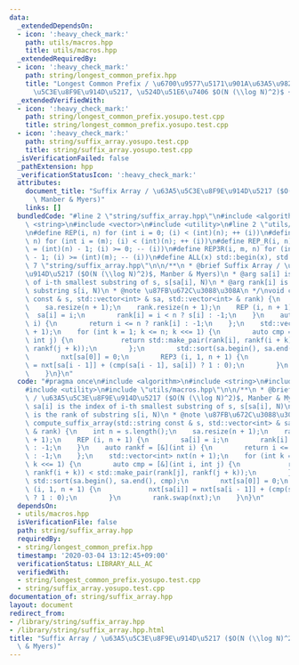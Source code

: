 ```yaml
---
data:
  _extendedDependsOn:
  - icon: ':heavy_check_mark:'
    path: utils/macros.hpp
    title: utils/macros.hpp
  _extendedRequiredBy:
  - icon: ':heavy_check_mark:'
    path: string/longest_common_prefix.hpp
    title: "Longest Common Prefix / \u6700\u9577\u5171\u901A\u63A5\u982D\u8F9E (\u63A5\
      \u5C3E\u8F9E\u914D\u5217, \u524D\u51E6\u7406 $O(N (\\log N)^2)$ + $O(1)$)"
  _extendedVerifiedWith:
  - icon: ':heavy_check_mark:'
    path: string/longest_common_prefix.yosupo.test.cpp
    title: string/longest_common_prefix.yosupo.test.cpp
  - icon: ':heavy_check_mark:'
    path: string/suffix_array.yosupo.test.cpp
    title: string/suffix_array.yosupo.test.cpp
  _isVerificationFailed: false
  _pathExtension: hpp
  _verificationStatusIcon: ':heavy_check_mark:'
  attributes:
    document_title: "Suffix Array / \u63A5\u5C3E\u8F9E\u914D\u5217 ($O(N (\\log N)^2)$,\
      \ Manber & Myers)"
    links: []
  bundledCode: "#line 2 \"string/suffix_array.hpp\"\n#include <algorithm>\n#include\
    \ <string>\n#include <vector>\n#include <utility>\n#line 2 \"utils/macros.hpp\"\
    \n#define REP(i, n) for (int i = 0; (i) < (int)(n); ++ (i))\n#define REP3(i, m,\
    \ n) for (int i = (m); (i) < (int)(n); ++ (i))\n#define REP_R(i, n) for (int i\
    \ = (int)(n) - 1; (i) >= 0; -- (i))\n#define REP3R(i, m, n) for (int i = (int)(n)\
    \ - 1; (i) >= (int)(m); -- (i))\n#define ALL(x) std::begin(x), std::end(x)\n#line\
    \ 7 \"string/suffix_array.hpp\"\n\n/**\n * @brief Suffix Array / \u63A5\u5C3E\u8F9E\
    \u914D\u5217 ($O(N (\\log N)^2)$, Manber & Myers)\n * @arg sa[i] is the index\
    \ of i-th smallest substring of s, s[sa[i], N)\n * @arg rank[i] is the rank of\
    \ substring s[i, N)\n * @note \u87FB\u672C\u3088\u308A\n */\nvoid compute_suffix_array(std::string\
    \ const & s, std::vector<int> & sa, std::vector<int> & rank) {\n    int n = s.length();\n\
    \    sa.resize(n + 1);\n    rank.resize(n + 1);\n    REP (i, n + 1) {\n      \
    \  sa[i] = i;\n        rank[i] = i < n ? s[i] : -1;\n    }\n    auto rankf = [&](int\
    \ i) {\n        return i <= n ? rank[i] : -1;\n    };\n    std::vector<int> nxt(n\
    \ + 1);\n    for (int k = 1; k <= n; k <<= 1) {\n        auto cmp = [&](int i,\
    \ int j) {\n            return std::make_pair(rank[i], rankf(i + k)) < std::make_pair(rank[j],\
    \ rankf(j + k));\n        };\n        std::sort(sa.begin(), sa.end(), cmp);\n\
    \        nxt[sa[0]] = 0;\n        REP3 (i, 1, n + 1) {\n            nxt[sa[i]]\
    \ = nxt[sa[i - 1]] + (cmp(sa[i - 1], sa[i]) ? 1 : 0);\n        }\n        rank.swap(nxt);\n\
    \    }\n}\n"
  code: "#pragma once\n#include <algorithm>\n#include <string>\n#include <vector>\n\
    #include <utility>\n#include \"utils/macros.hpp\"\n\n/**\n * @brief Suffix Array\
    \ / \u63A5\u5C3E\u8F9E\u914D\u5217 ($O(N (\\log N)^2)$, Manber & Myers)\n * @arg\
    \ sa[i] is the index of i-th smallest substring of s, s[sa[i], N)\n * @arg rank[i]\
    \ is the rank of substring s[i, N)\n * @note \u87FB\u672C\u3088\u308A\n */\nvoid\
    \ compute_suffix_array(std::string const & s, std::vector<int> & sa, std::vector<int>\
    \ & rank) {\n    int n = s.length();\n    sa.resize(n + 1);\n    rank.resize(n\
    \ + 1);\n    REP (i, n + 1) {\n        sa[i] = i;\n        rank[i] = i < n ? s[i]\
    \ : -1;\n    }\n    auto rankf = [&](int i) {\n        return i <= n ? rank[i]\
    \ : -1;\n    };\n    std::vector<int> nxt(n + 1);\n    for (int k = 1; k <= n;\
    \ k <<= 1) {\n        auto cmp = [&](int i, int j) {\n            return std::make_pair(rank[i],\
    \ rankf(i + k)) < std::make_pair(rank[j], rankf(j + k));\n        };\n       \
    \ std::sort(sa.begin(), sa.end(), cmp);\n        nxt[sa[0]] = 0;\n        REP3\
    \ (i, 1, n + 1) {\n            nxt[sa[i]] = nxt[sa[i - 1]] + (cmp(sa[i - 1], sa[i])\
    \ ? 1 : 0);\n        }\n        rank.swap(nxt);\n    }\n}\n"
  dependsOn:
  - utils/macros.hpp
  isVerificationFile: false
  path: string/suffix_array.hpp
  requiredBy:
  - string/longest_common_prefix.hpp
  timestamp: '2020-03-04 13:12:45+09:00'
  verificationStatus: LIBRARY_ALL_AC
  verifiedWith:
  - string/longest_common_prefix.yosupo.test.cpp
  - string/suffix_array.yosupo.test.cpp
documentation_of: string/suffix_array.hpp
layout: document
redirect_from:
- /library/string/suffix_array.hpp
- /library/string/suffix_array.hpp.html
title: "Suffix Array / \u63A5\u5C3E\u8F9E\u914D\u5217 ($O(N (\\log N)^2)$, Manber\
  \ & Myers)"
---
```

